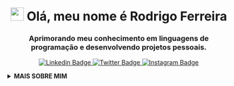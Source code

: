 <h1 align="center">
  <img src="https://raw.githubusercontent.com/rodriaum/rodriaum/master/wave.gif" width="30px"> Olá, meu nome é Rodrigo Ferreira
</h1>

<h3 align="center">Aprimorando meu conhecimento em linguagens de programação e desenvolvendo projetos pessoais.</h3>

<p align="center">
  <a href="https://linkedin.com/in/rodriaum/" target="_blank">
    <img src="https://img.shields.io/badge/-rodriaum-blue?style=for-the-badge&logo=Linkedin&logoColor=white&link=https://linkedin.com/in/rodriaum/" alt="Linkedin Badge">
  </a>
  
  <a href="https://twitter.com/rodriaum" target="_blank">
    <img src="https://img.shields.io/badge/rodriaum-1ca0f1?style=for-the-badge&logo=twitter&logoColor=white&link=https://twitter.com/rodriaum" alt="Twitter Badge">
  </a>
  
  <a href="https://instagram.com/rodriaum/" target="_blank">
    <img src="https://img.shields.io/badge/-rodriaum-E1306C?style=for-the-badge&logo=Instagram&logoColor=white&link=https://instagram.com/rodriaum/" alt="Instagram Badge">
  </a>
</p>

<details>
  <summary><strong>MAIS SOBRE MIM</strong></summary>

  ![Rodrigo Ferreira's GitHub Stats](https://github-readme-stats.vercel.app/api?username=rodriaum&show_icons=true&icon_color=141414&bg_color=ffffff&hide_border=true&line_height=25&text_color=141414)

<img src="https://media.giphy.com/media/RhwkGhrlj3NVSOxWSN/giphy.gif" height="30"> <em><b>Sou principalmente ativo na Internet</b> então se você quiser dizer olá, apenas passar por aqui ou  <a target="_blank" href="https://gitprofilee.netlify.app/user?id=rodriaum"><strong> visitar meu perfil completo</strong></a>, fique à vontade para fazê-lo ;)</b> </em>
</details>
